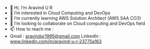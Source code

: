 - 👋 Hi, I’m Aravind U R
- 👀 I’m interested in Cloud Computing and DevOps
- 🌱 I’m currently learning AWS Solution Architect (AWS SAA CO3)
- 💞️ I’m looking to collaborate on Cloud computing and DevOps field 
- 📫 How to reach me :
- 
  Gmail : aravindur1995@gmail.com
  LinkedIn : www.linkedin.com/in/aravind-u-r-23775a163


<!---
cloud-aravind/cloud-aravind is a ✨ special ✨ repository because its `README.md` (this file) appears on your GitHub profile.
You can click the Preview link to take a look at your changes.
--->
